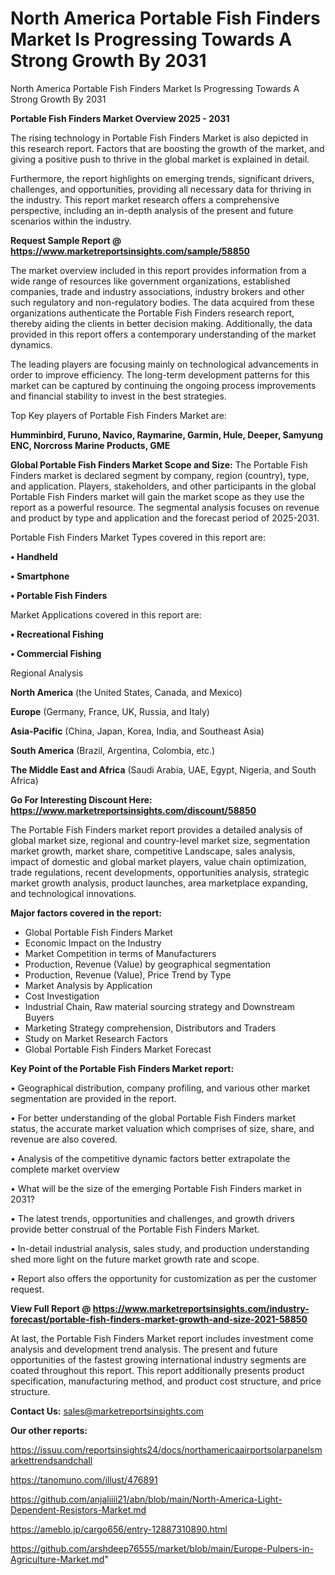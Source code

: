 # North America Portable Fish Finders Market Is Progressing Towards A Strong Growth By 2031
North America Portable Fish Finders Market Is Progressing Towards A Strong Growth By 2031

<Strong> Portable Fish Finders Market Overview 2025 - 2031</strong>

The rising technology in Portable Fish Finders Market is also depicted in this research report. Factors that are boosting the growth of the market, and giving a positive push to thrive in the global market is explained in detail.

Furthermore, the report highlights on emerging trends, significant drivers, challenges, and opportunities, providing all necessary data for thriving in the industry. This report market research offers a comprehensive perspective, including an in-depth analysis of the present and future scenarios within the industry.

<strong>Request Sample Report @ <a href=https://www.marketreportsinsights.com/sample/58850>https://www.marketreportsinsights.com/sample/58850</a></strong>

The market overview included in this report provides information from a wide range of resources like government organizations, established companies, trade and industry associations, industry brokers and other such regulatory and non-regulatory bodies. The data acquired from these organizations authenticate the Portable Fish Finders research report, thereby aiding the clients in better decision making. Additionally, the data provided in this report offers a contemporary understanding of the market dynamics.

The leading players are focusing mainly on technological advancements in order to improve efficiency. The long-term development patterns for this market can be captured by continuing the ongoing process improvements and financial stability to invest in the best strategies.

Top Key players of Portable Fish Finders Market are:

<strong>Humminbird, Furuno, Navico, Raymarine, Garmin, Hule, Deeper, Samyung ENC, Norcross Marine Products, GME</strong>

<strong><b>Global Portable Fish Finders Market Scope and Size:</b></strong>
The Portable Fish Finders market is declared segment by company, region (country), type, and application. Players, stakeholders, and other participants in the global Portable Fish Finders market will gain the market scope as they use the report as a powerful resource. The segmental analysis focuses on revenue and product by type and application and the forecast period of 2025-2031.

Portable Fish Finders Market Types covered in this report are:

<strong>• Handheld

• Smartphone

• Portable Fish Finders</strong>

Market Applications covered in this report are:

<strong>• Recreational Fishing

• Commercial Fishing</strong> 

Regional Analysis

<strong>North America</strong> (the United States, Canada, and Mexico)

<strong>Europe</strong> (Germany, France, UK, Russia, and Italy)

<strong>Asia-Pacific</strong> (China, Japan, Korea, India, and Southeast Asia)

<strong>South America</strong> (Brazil, Argentina, Colombia, etc.)

<strong>The Middle East and Africa</strong> (Saudi Arabia, UAE, Egypt, Nigeria, and South Africa)

<strong>Go For Interesting Discount Here: <a href=https://www.marketreportsinsights.com/discount/58850>https://www.marketreportsinsights.com/discount/58850</a></strong>

The Portable Fish Finders market report provides a detailed analysis of global market size, regional and country-level market size, segmentation market growth, market share, competitive Landscape, sales analysis, impact of domestic and global market players, value chain optimization, trade regulations, recent developments, opportunities analysis, strategic market growth analysis, product launches, area marketplace expanding, and technological innovations.

<strong><b>Major factors covered in the report:</b></strong>
<ul>
  <li>Global Portable Fish Finders Market </li>
  <li>Economic Impact on the Industry</li>
  <li>Market Competition in terms of Manufacturers</li>
  <li>Production, Revenue (Value) by geographical segmentation</li>
  <li>Production, Revenue (Value), Price Trend by Type</li>
  <li>Market Analysis by Application</li>
  <li>Cost Investigation</li>
  <li>Industrial Chain, Raw material sourcing strategy and Downstream Buyers</li>
  <li>Marketing Strategy comprehension, Distributors and Traders</li>
  <li>Study on Market Research Factors</li>
  <li>Global Portable Fish Finders Market Forecast</li>
</ul>

<strong><b>Key Point of the Portable Fish Finders Market report:</b></strong>

• Geographical distribution, company profiling, and various other market segmentation are provided in the report.

• For better understanding of the global Portable Fish Finders market status, the accurate market valuation which comprises of size, share, and revenue are also covered.

• Analysis of the competitive dynamic factors better extrapolate the complete market overview

• What will be the size of the emerging Portable Fish Finders market in 2031?

• The latest trends, opportunities and challenges, and growth drivers provide better construal of the Portable Fish Finders Market.

• In-detail industrial analysis, sales study, and production understanding shed more light on the future market growth rate and scope.

• Report also offers the opportunity for customization as per the customer request.

<strong><b>View Full Report @ <a href=https://www.marketreportsinsights.com/industry-forecast/portable-fish-finders-market-growth-and-size-2021-58850>https://www.marketreportsinsights.com/industry-forecast/portable-fish-finders-market-growth-and-size-2021-58850</a></b></strong>


At last, the Portable Fish Finders Market report includes investment come analysis and development trend analysis. The present and future opportunities of the fastest growing international industry segments are coated throughout this report. This report additionally presents product specification, manufacturing method, and product cost structure, and price structure.

<strong>Contact Us:</strong>
sales@marketreportsinsights.com

<strong>Our other reports:</strong>

<a href=https://issuu.com/reportsinsights24/docs/northamericaairportsolarpanelsmarkettrendsandchall>https://issuu.com/reportsinsights24/docs/northamericaairportsolarpanelsmarkettrendsandchall</a>

<a href=https://tanomuno.com/illust/476891>https://tanomuno.com/illust/476891</a>

<a href=https://github.com/anjaliiii21/abn/blob/main/North-America-Light-Dependent-Resistors-Market.md>https://github.com/anjaliiii21/abn/blob/main/North-America-Light-Dependent-Resistors-Market.md</a>

<a href=https://ameblo.jp/cargo656/entry-12887310890.html>https://ameblo.jp/cargo656/entry-12887310890.html</a>

<a href=https://github.com/arshdeep76555/market/blob/main/Europe-Pulpers-in-Agriculture-Market.md>https://github.com/arshdeep76555/market/blob/main/Europe-Pulpers-in-Agriculture-Market.md</a>"
